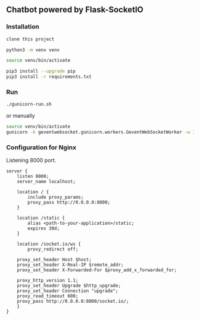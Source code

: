 ## Chatbot powered by Flask-SocketIO

### Installation
```bash
clone this project

python3 -m venv venv

source venv/bin/activate

pip3 install --upgrade pip
pip3 install -r requirements.txt
```

### Run 
```bash
./gunicorn-run.sh
```
or manually
```bash
source venv/bin/activate
gunicorn -k geventwebsocket.gunicorn.workers.GeventWebSocketWorker -w 10 app:app --bind 0.0.0.0:8000
```

### Configuration for Nginx
Listening 8000 port.
```nginx
server {
    listen 8000;
    server_name localhost;

    location / {
        include proxy_params;
        proxy_pass http://0.0.0.0:8000;
    }

    location /static {
        alias <path-to-your-application>/static;
        expires 30d;
    }

    location /socket.io/ws {
        proxy_redirect off;

    proxy_set_header Host $host;
    proxy_set_header X-Real-IP $remote_addr;
    proxy_set_header X-Forwarded-For $proxy_add_x_forwarded_for;

    proxy_http_version 1.1;
    proxy_set_header Upgrade $http_upgrade;
    proxy_set_header Connection "upgrade";
    proxy_read_timeout 600;
    proxy_pass http://0.0.0.0:8000/socket.io/;
    }
}
```

